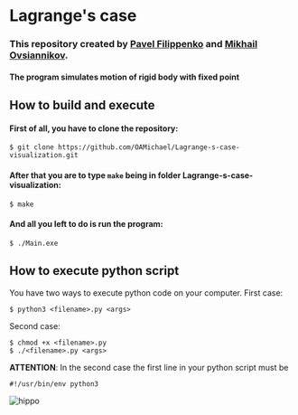 # Lagrange's case

### This repository created by [Pavel Filippenko](https://github.com/pavel-collab) and [Mikhail Ovsiannikov](https://github.com/OAMichael).

#### The program simulates motion of rigid body with fixed point

## How to build and execute

#### First of all, you have to clone the repository:

```console
$ git clone https://github.com/OAMichael/Lagrange-s-case-visualization.git
```

#### After that you are to type `make` being in folder Lagrange-s-case-visualization:

```console
$ make
```
#### And all you left to do is run the program:

```console
$ ./Main.exe
```

## How to execute python script

You have two ways to execute python code on your computer. First case:
```console
$ python3 <filename>.py <args>
```
Second case:
```console
$ chmod +x <filename>.py
$ ./<filename>.py <args>
```
**ATTENTION**: In the second case the first line in your python script must be
```
#!/usr/bin/env python3
```

![hippo](https://github.com/OAMichael/Lagrange-s-case-visualization/blob/master/images/p(t).gif)